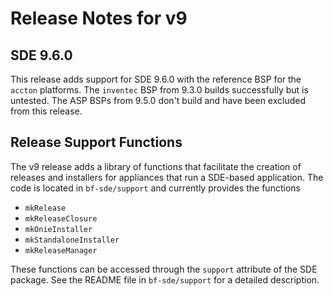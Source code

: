 # Release Notes for v9

## SDE 9.6.0

This release adds support for SDE 9.6.0 with the reference BSP for the
`accton` platforms. The `inventec` BSP from 9.3.0 builds successfully
but is untested. The ASP BSPs from 9.5.0 don't build and have been
excluded from this release.

## Release Support Functions

The v9 release adds a library of functions that facilitate the
creation of releases and installers for appliances that run a
SDE-based application.  The code is located in `bf-sde/support` and
currently provides the functions

   * `mkRelease`
   * `mkReleaseClosure`
   * `mkOnieInstaller`
   * `mkStandaloneInstaller`
   * `mkReleaseManager`

These functions can be accessed through the `support` attribute of the
SDE package. See the README file in `bf-sde/support` for a detailed
description.
